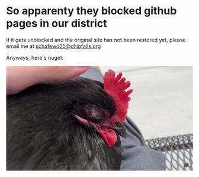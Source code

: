 # So apparenty they blocked github pages in our district

If it gets unblocked and the original site has not been restored yet, please email me at schafewd25@chipfalls.org

Anyways, here's nuget:

![Not for you though: The image couldn't load or something idk](https://raw.githubusercontent.com/Spagrrt/spagrrt.github.io/main/Screenshot%202021-09-13%2015.33.13.png)
